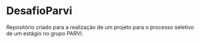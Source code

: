 # DesafioParvi

Repositório criado para a realização de um projeto para o processo seletivo de um estágio no grupo PARVI.
